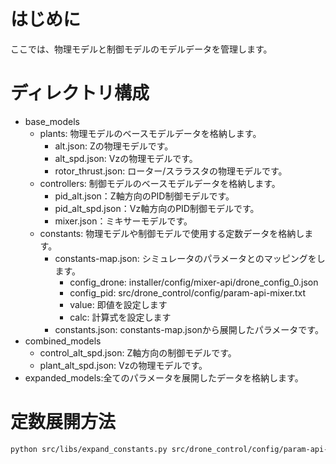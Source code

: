 # はじめに

ここでは、物理モデルと制御モデルのモデルデータを管理します。

# ディレクトリ構成

- base_models
  - plants: 物理モデルのベースモデルデータを格納します。
    - alt.json: Zの物理モデルです。
    - alt_spd.json: Vzの物理モデルです。
    - rotor_thrust.json: ローター/スララスタの物理モデルです。
  - controllers: 制御モデルのベースモデルデータを格納します。
    - pid_alt.json：Z軸方向のPID制御モデルです。
    - pid_alt_spd.json：Vz軸方向のPID制御モデルです。
    - mixer.json：ミキサーモデルです。
  - constants: 物理モデルや制御モデルで使用する定数データを格納します。
    - constants-map.json: シミュレータのパラメータとのマッピングをします。
      - config_drone: installer/config/mixer-api/drone_config_0.json
      - config_pid: src/drone_control/config/param-api-mixer.txt
      - value: 即値を設定します
      - calc: 計算式を設定します
    - constants.json: constants-map.jsonから展開したパラメータです。
- combined_models
  - control_alt_spd.json: Z軸方向の制御モデルです。
  - plant_alt_spd.json: Vzの物理モデルです。
- expanded_models:全てのパラメータを展開したデータを格納します。

# 定数展開方法

```bash
python src/libs/expand_constants.py src/drone_control/config/param-api-mixer.txt installer/config/mixer-api/drone_config_0.json models/constants/constants-map.json ./models/constants/constants.json
```

